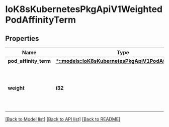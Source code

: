 # IoK8sKubernetesPkgApiV1WeightedPodAffinityTerm

## Properties
Name | Type | Description | Notes
------------ | ------------- | ------------- | -------------
**pod_affinity_term** | [***::models::IoK8sKubernetesPkgApiV1PodAffinityTerm**](io.k8s.kubernetes.pkg.api.v1.PodAffinityTerm.md) |  | 
**weight** | **i32** | weight associated with matching the corresponding podAffinityTerm, in the range 1-100. | 

[[Back to Model list]](../README.md#documentation-for-models) [[Back to API list]](../README.md#documentation-for-api-endpoints) [[Back to README]](../README.md)



